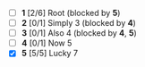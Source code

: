 * [ ] **1** [2/6] Root (blocked by **5**)
* [ ] **2** [0/1] Simply 3 (blocked by **4**)
* [ ] **3** [0/1] Also 4 (blocked by **4**, **5**)
* [ ] **4** [0/1] Now 5
* [x] **5** [5/5] Lucky 7
